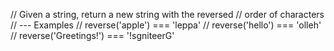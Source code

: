 // Given a string, return a new string with the reversed
// order of characters
// --- Examples
//   reverse('apple') === 'leppa'
//   reverse('hello') === 'olleh'
//   reverse('Greetings!') === '!sgniteerG'
